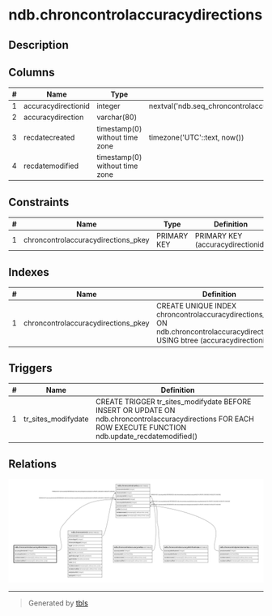 # ndb.chroncontrolaccuracydirections

## Description

## Columns

| # | Name                | Type                           | Default                                                                         | Nullable | Children                                          | Parents | Comment |
| - | ------------------- | ------------------------------ | ------------------------------------------------------------------------------- | -------- | ------------------------------------------------- | ------- | ------- |
| 1 | accuracydirectionid | integer                        | nextval('ndb.seq_chroncontrolaccuracydirections_accuracydirectionid'::regclass) | false    | [ndb.chroncontrolranks](ndb.chroncontrolranks.md) |         |         |
| 2 | accuracydirection   | varchar(80)                    |                                                                                 | false    |                                                   |         |         |
| 3 | recdatecreated      | timestamp(0) without time zone | timezone('UTC'::text, now())                                                    | false    |                                                   |         |         |
| 4 | recdatemodified     | timestamp(0) without time zone |                                                                                 | false    |                                                   |         |         |

## Constraints

| # | Name                                | Type        | Definition                        |
| - | ----------------------------------- | ----------- | --------------------------------- |
| 1 | chroncontrolaccuracydirections_pkey | PRIMARY KEY | PRIMARY KEY (accuracydirectionid) |

## Indexes

| # | Name                                | Definition                                                                                                                      |
| - | ----------------------------------- | ------------------------------------------------------------------------------------------------------------------------------- |
| 1 | chroncontrolaccuracydirections_pkey | CREATE UNIQUE INDEX chroncontrolaccuracydirections_pkey ON ndb.chroncontrolaccuracydirections USING btree (accuracydirectionid) |

## Triggers

| # | Name                | Definition                                                                                                                                                  |
| - | ------------------- | ----------------------------------------------------------------------------------------------------------------------------------------------------------- |
| 1 | tr_sites_modifydate | CREATE TRIGGER tr_sites_modifydate BEFORE INSERT OR UPDATE ON ndb.chroncontrolaccuracydirections FOR EACH ROW EXECUTE FUNCTION ndb.update_recdatemodified() |

## Relations

![er](ndb.chroncontrolaccuracydirections.svg)

---

> Generated by [tbls](https://github.com/k1LoW/tbls)